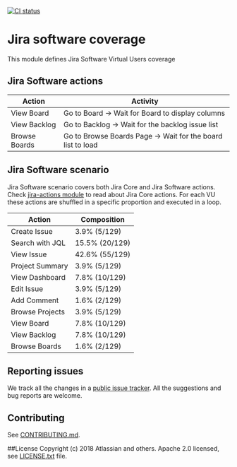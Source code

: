 [![CI status](https://github.com/atlassian/jira-software-actions/workflows/CI/badge.svg)](https://github.com/atlassian/jira-software-actions/actions?query=branch%3Amaster+workflow%3ACI)

# Jira software coverage

This module defines Jira Software Virtual Users coverage

## Jira Software actions

Action              | Activity              |
------------------- | ----------------------
View Board          | Go to Board → Wait for Board to display columns
View Backlog        | Go to Backlog → Wait for the backlog issue list
Browse Boards       | Go to Browse Boards Page → Wait for the board list to load

## Jira Software scenario

Jira Software scenario covers both Jira Core and Jira Software actions. 
Check [jira-actions module](https://bitbucket.org/atlassian/jira-actions/src/master/README.md) 
to read about Jira Core actions. For each VU these actions are shuffled in a specific proportion and executed in a loop.

Action              | Composition              |
------------------- | ----------------------
Create Issue        | 3.9% (5/129)
Search with JQL     | 15.5% (20/129)
View Issue          | 42.6% (55/129)
Project Summary     | 3.9% (5/129)
View Dashboard      | 7.8% (10/129)
Edit Issue          | 3.9% (5/129)
Add Comment         | 1.6% (2/129)
Browse Projects     | 3.9% (5/129)
View Board          | 7.8% (10/129)
View Backlog        | 7.8% (10/129)
Browse Boards       | 1.6% (2/129)

## Reporting issues

We track all the changes in a [public issue tracker](https://ecosystem.atlassian.net/secure/RapidBoard.jspa?rapidView=457&projectKey=JPERF).
All the suggestions and bug reports are welcome.

## Contributing

See [CONTRIBUTING.md](CONTRIBUTING.md).

##License
Copyright (c) 2018 Atlassian and others.
Apache 2.0 licensed, see [LICENSE.txt](LICENSE.txt) file.